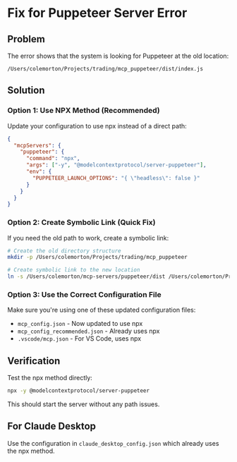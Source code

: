 # Fix for Puppeteer Server Error

## Problem
The error shows that the system is looking for Puppeteer at the old location:
```
/Users/colemorton/Projects/trading/mcp_puppeteer/dist/index.js
```

## Solution

### Option 1: Use NPX Method (Recommended)

Update your configuration to use npx instead of a direct path:

```json
{
  "mcpServers": {
    "puppeteer": {
      "command": "npx",
      "args": ["-y", "@modelcontextprotocol/server-puppeteer"],
      "env": {
        "PUPPETEER_LAUNCH_OPTIONS": "{ \"headless\": false }"
      }
    }
  }
}
```

### Option 2: Create Symbolic Link (Quick Fix)

If you need the old path to work, create a symbolic link:

```bash
# Create the old directory structure
mkdir -p /Users/colemorton/Projects/trading/mcp_puppeteer

# Create symbolic link to the new location
ln -s /Users/colemorton/mcp-servers/puppeteer/dist /Users/colemorton/Projects/trading/mcp_puppeteer/dist
```

### Option 3: Use the Correct Configuration File

Make sure you're using one of these updated configuration files:
- `mcp_config.json` - Now updated to use npx
- `mcp_config_recommended.json` - Already uses npx
- `.vscode/mcp.json` - For VS Code, uses npx

## Verification

Test the npx method directly:
```bash
npx -y @modelcontextprotocol/server-puppeteer
```

This should start the server without any path issues.

## For Claude Desktop

Use the configuration in `claude_desktop_config.json` which already uses the npx method.
